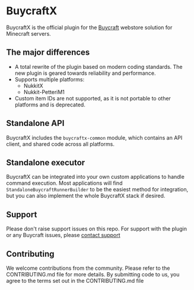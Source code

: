 # BuycraftX

BuycraftX is the official plugin for the [Buycraft](https://www.buycraft.net) webstore solution for Minecraft servers.

## The major differences

* A total rewrite of the plugin based on modern coding standards. The new plugin is geared towards reliability and performance.
* Supports multiple platforms:
  * NukkitX
  * Nukkit-PetteriM1
* Custom item IDs are not supported, as it is not portable to other platforms and is deprecated.

## Standalone API

BuycraftX includes the `buycraftx-common` module, which contains an API client, and shared code across all platforms.

## Standalone executor

BuycraftX can be integrated into your own custom applications to handle command execution. Most applications will
find `StandaloneBuycraftRunnerBuilder` to be the easiest method for integration, but you can also implement the whole
BuycraftX stack if desired.

## Support

Please don't raise support issues on this repo. For support with the plugin or any Buycraft issues, please [contact support](https://discord.gg/27P9dVZsNd)

## Contributing

We welcome contributions from the community. Please refer to the CONTRIBUTING.md file for more details. By submitting code to us, you agree to the 
terms set out in the CONTRIBUTING.md file

